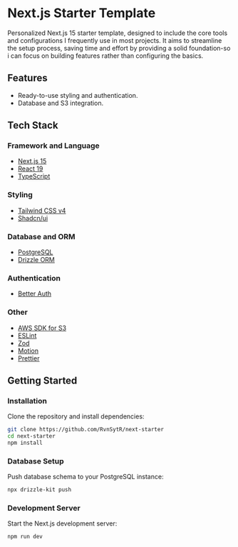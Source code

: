 # Next.js Starter Template

Personalized Next.js 15 starter template, designed to include the core tools and configurations I frequently use in most projects. It aims to streamline the setup process, saving time and effort by providing a solid foundation-so i can focus on building features rather than configuring the basics.

## Features

- Ready-to-use styling and authentication.
- Database and S3 integration.

## Tech Stack

### Framework and Language

- [Next.js 15](https://nextjs.org)
- [React 19](https://react.dev)
- [TypeScript](https://www.typescriptlang.org)

### Styling

- [Tailwind CSS v4](https://tailwindcss.com)
- [Shadcn/ui](https://ui.shadcn.com)

### Database and ORM

- [PostgreSQL](https://www.postgresql.org)
- [Drizzle ORM](https://orm.drizzle.team)

### Authentication

- [Better Auth](https://better-auth.com)

### Other

- [AWS SDK for S3](https://github.com/aws/aws-sdk-js-v3/tree/main/clients/client-s3)
- [ESLint](https://eslint.org)
- [Zod](https://zod.dev)
- [Motion](https://motion.dev)
- [Prettier](https://prettier.io)

## Getting Started

### Installation

Clone the repository and install dependencies:

```sh
git clone https://github.com/RvnSytR/next-starter
cd next-starter
npm install
```

### Database Setup

Push database schema to your PostgreSQL instance:

```sh
npx drizzle-kit push
```

### Development Server

Start the Next.js development server:

```sh
npm run dev
```
